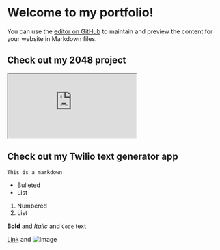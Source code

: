 
# Welcome to my portfolio!

You can use the [editor on GitHub](https://github.com/mildredsuriel/mildredsuriel.github.io/edit/main/index.md) to maintain and preview the content for your website in Markdown files.

## Check out my 2048 project
<iframe src="https://drive.google.com/file/d/1v1KQK85GY6Nf53KoEExgaR8dV_0x7Csj/view?usp=sharing"></iframe>

## Check out my Twilio text generator app

```markdown
This is a markdown
```

- Bulleted
- List

1. Numbered
2. List

**Bold** and _Italic_ and `Code` text

[Link](url) and ![Image](src)
